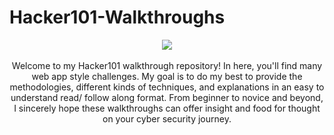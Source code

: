 # Hacker101-Walkthroughs

<div align=center>
   <img src=https://github.com/xocybersec/Hacker101-Walkthroughs/assets/91302698/d0bef898-935c-4ea6-a352-c80a27685055
      </div>
<br><br>
Welcome to my Hacker101 walkthrough repository! In here, you'll find many web app style challenges.
My goal is to do my best to provide the methodologies, different kinds of techniques, and explanations in an easy to understand read/ follow along format. 
From beginner to novice and beyond, I sincerely hope these walkthroughs can offer insight and food for thought on your cyber security journey.
